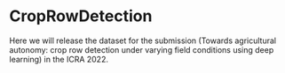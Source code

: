 # CropRowDetection

Here we will release the dataset for the submission (Towards agricultural autonomy: crop row detection under varying field conditions using deep learning) in the ICRA 2022.
